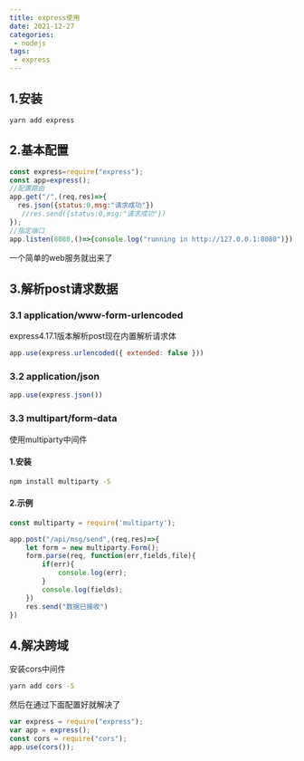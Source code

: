 ```yaml
---
title: express使用
date: 2021-12-27
categories:
 - nodejs
tags:
 - express
---
```

## 1.安装

```shell
yarn add express
```

## 2.基本配置

```javascript
const express=require("express");
const app=express();
//配置路由
app.get("/",(req,res)=>{
  res.json({status:0,msg:"请求成功"})
   //res.send({status:0,msg:"请求成功"})
});
//指定端口
app.listen(8080,()=>{console.log("running in http://127.0.0.1:8080")});
```

一个简单的web服务就出来了

## 3.解析post请求数据
### 3.1 application/www-form-urlencoded

express4.17.1版本解析post现在内置解析请求体
```javascript
app.use(express.urlencoded({ extended: false }))
```
### 3.2 application/json
```javascript
app.use(express.json())
```

### 3.3 multipart/form-data
使用multiparty中间件
#### 1.安装
```bash
npm install multiparty -S
```
#### 2.示例
```javascript
const multiparty = require('multiparty');

app.post("/api/msg/send",(req,res)=>{
    let form = new multiparty.Form();
    form.parse(req, function(err,fields,file){
        if(err){
            console.log(err);
        }
        console.log(fields);
    })
    res.send("数据已接收")
})
```
## 4.解决跨域
安装cors中间件
```bash
yarn add cors -S
```
然后在通过下面配置好就解决了

```javascript
var express = require("express");
var app = express();
const cors = require("cors");
app.use(cors());
```
